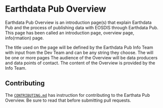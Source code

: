 # Earthdata Pub Overview

Earthdata Pub Overview is an introduction page(s) that explain Earthdata Pub and
the process of publishing data with EOSDIS through Earthdata Pub. This page has
been called an introduction page, overview page, info(rmation) page.

The title used on the page will be defined by the Earthdata Pub Info Team with
input from the Dev Team and can be any string they choose. The  will be one or
more pages  The audience of the Overview will be data producers and data points
of contact. The content of the Overview is provided by the Info Team.

## Contributing

The [`CONTRIBUTING.md`](./CONTRIBUTING.md) has instruction for contributing to
the Earthata Pub Overview. Be sure to read that before submitting pull requests.
